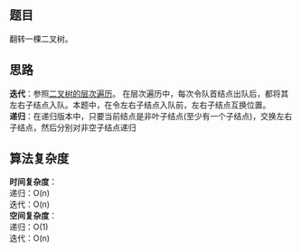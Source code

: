 ## 题目 
翻转一棵二叉树。
## 思路
**迭代**：参照[二叉树的层次遍历](https://github.com/chaozhiwen/LeetCode-in-Java/tree/master/102.%20Binary%20Tree%20Level%20Order%20Traversal)。
在层次遍历中，每次令队首结点出队后，都将其左右子结点入队。本题中，在令左右子结点入队前，左右子结点互换位置。  
**递归**：在递归版本中，只要当前结点是非叶子结点(至少有一个子结点)，交换左右子结点，然后分别对非空子结点递归
## 算法复杂度
**时间复杂度**：  
递归：O(n)  
迭代：O(n)  
**空间复杂度**：  
递归：O(1)  
迭代：O(n)
